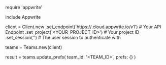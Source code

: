 require 'appwrite'

include Appwrite

client = Client.new
    .set_endpoint('https://<REGION>.cloud.appwrite.io/v1') # Your API Endpoint
    .set_project('<YOUR_PROJECT_ID>') # Your project ID
    .set_session('') # The user session to authenticate with

teams = Teams.new(client)

result = teams.update_prefs(
    team_id: '<TEAM_ID>',
    prefs: {}
)
